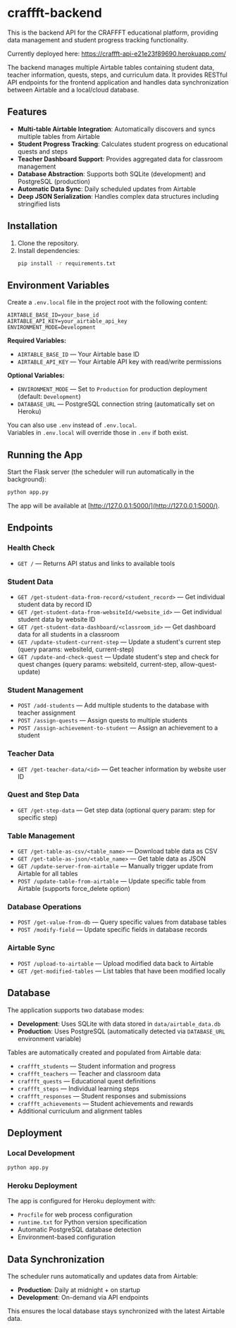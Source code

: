 # craffft-backend

This is the backend API for the CRAFFFT educational platform, providing data management and student progress tracking functionality.

Currently deployed here:
https://craffft-api-e21e23f89690.herokuapp.com/

The backend manages multiple Airtable tables containing student data, teacher information, quests, steps, and curriculum data. It provides RESTful API endpoints for the frontend application and handles data synchronization between Airtable and a local/cloud database.

## Features

- **Multi-table Airtable Integration**: Automatically discovers and syncs multiple tables from Airtable
- **Student Progress Tracking**: Calculates student progress on educational quests and steps  
- **Teacher Dashboard Support**: Provides aggregated data for classroom management
- **Database Abstraction**: Supports both SQLite (development) and PostgreSQL (production)
- **Automatic Data Sync**: Daily scheduled updates from Airtable
- **Deep JSON Serialization**: Handles complex data structures including stringified lists


## Installation

1. Clone the repository.
2. Install dependencies:
   ```bash
   pip install -r requirements.txt
   ```

## Environment Variables

Create a `.env.local` file in the project root with the following content:

```
AIRTABLE_BASE_ID=your_base_id
AIRTABLE_API_KEY=your_airtable_api_key
ENVIRONMENT_MODE=Development
```

**Required Variables:**
- `AIRTABLE_BASE_ID` — Your Airtable base ID
- `AIRTABLE_API_KEY` — Your Airtable API key with read/write permissions

**Optional Variables:**
- `ENVIRONMENT_MODE` — Set to `Production` for production deployment (default: `Development`)
- `DATABASE_URL` — PostgreSQL connection string (automatically set on Heroku)

You can also use `.env` instead of `.env.local`.  
Variables in `.env.local` will override those in `.env` if both exist.

## Running the App

Start the Flask server (the scheduler will run automatically in the background):

```bash
python app.py
```

The app will be available at [http://127.0.0.1:5000/](http://127.0.0.1:5000/).

## Endpoints

### Health Check
- `GET /` — Returns API status and links to available tools

### Student Data
- `GET /get-student-data-from-record/<student_record>` — Get individual student data by record ID
- `GET /get-student-data-from-websiteId/<website_id>` — Get individual student data by website ID
- `GET /get-student-data-dashboard/<classroom_id>` — Get dashboard data for all students in a classroom
- `GET /update-student-current-step` — Update a student's current step (query params: websiteId, current-step)
- `GET /update-and-check-quest` — Update student's step and check for quest changes (query params: websiteId, current-step, allow-quest-update)

### Student Management
- `POST /add-students` — Add multiple students to the database with teacher assignment
- `POST /assign-quests` — Assign quests to multiple students
- `POST /assign-achievement-to-student` — Assign an achievement to a student

### Teacher Data  
- `GET /get-teacher-data/<id>` — Get teacher information by website user ID

### Quest and Step Data
- `GET /get-step-data` — Get step data (optional query param: step for specific step)

### Table Management
- `GET /get-table-as-csv/<table_name>` — Download table data as CSV
- `GET /get-table-as-json/<table_name>` — Get table data as JSON
- `GET /update-server-from-airtable` — Manually trigger update from Airtable for all tables
- `POST /update-table-from-airtable` — Update specific table from Airtable (supports force_delete option)

### Database Operations
- `POST /get-value-from-db` — Query specific values from database tables
- `POST /modify-field` — Update specific fields in database records

### Airtable Sync
- `POST /upload-to-airtable` — Upload modified data back to Airtable
- `GET /get-modified-tables` — List tables that have been modified locally

## Database

The application supports two database modes:

- **Development**: Uses SQLite with data stored in `data/airtable_data.db`
- **Production**: Uses PostgreSQL (automatically detected via `DATABASE_URL` environment variable)

Tables are automatically created and populated from Airtable data:
- `craffft_students` — Student information and progress
- `craffft_teachers` — Teacher and classroom data  
- `craffft_quests` — Educational quest definitions
- `craffft_steps` — Individual learning steps
- `craffft_responses` — Student responses and submissions
- `craffft_achievements` — Student achievements and rewards
- Additional curriculum and alignment tables

## Deployment

### Local Development
```bash
python app.py
```

### Heroku Deployment
The app is configured for Heroku deployment with:
- `Procfile` for web process configuration
- `runtime.txt` for Python version specification
- Automatic PostgreSQL database detection
- Environment-based configuration

## Data Synchronization

The scheduler runs automatically and updates data from Airtable:
- **Production**: Daily at midnight + on startup
- **Development**: On-demand via API endpoints

This ensures the local database stays synchronized with the latest Airtable data.
